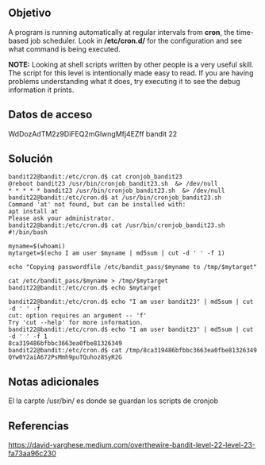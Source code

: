 ## Objetivo
A program is running automatically at regular intervals from **cron**, the time-based job scheduler. Look in **/etc/cron.d/** for the configuration and see what command is being executed.

**NOTE:** Looking at shell scripts written by other people is a very useful skill. The script for this level is intentionally made easy to read. If you are having problems understanding what it does, try executing it to see the debug information it prints.
## Datos de acceso
WdDozAdTM2z9DiFEQ2mGlwngMfj4EZff
bandit 22
## Solución
```
bandit22@bandit:/etc/cron.d$ cat cronjob_bandit23
@reboot bandit23 /usr/bin/cronjob_bandit23.sh  &> /dev/null
* * * * * bandit23 /usr/bin/cronjob_bandit23.sh  &> /dev/null
bandit22@bandit:/etc/cron.d$ at /usr/bin/cronjob_bandit23.sh
Command 'at' not found, but can be installed with:
apt install at
Please ask your administrator.
bandit22@bandit:/etc/cron.d$ cat /usr/bin/cronjob_bandit23.sh
#!/bin/bash

myname=$(whoami)
mytarget=$(echo I am user $myname | md5sum | cut -d ' ' -f 1)

echo "Copying passwordfile /etc/bandit_pass/$myname to /tmp/$mytarget"

cat /etc/bandit_pass/$myname > /tmp/$mytarget
bandit22@bandit:/etc/cron.d$ echo $mytarget

bandit22@bandit:/etc/cron.d$ echo "I am user bandit23" | md5sum | cut -d ' ' -f 
cut: option requires an argument -- 'f'
Try 'cut --help' for more information.
bandit22@bandit:/etc/cron.d$ echo "I am user bandit23" | md5sum | cut -d ' ' -f 1
8ca319486bfbbc3663ea0fbe81326349
bandit22@bandit:/etc/cron.d$ cat /tmp/8ca319486bfbbc3663ea0fbe81326349
QYw0Y2aiA672PsMmh9puTQuhoz8SyR2G

```
## Notas adicionales
El la carpte /usr/bin/ es donde se guardan los scripts de cronjob

## Referencias
https://david-varghese.medium.com/overthewire-bandit-level-22-level-23-fa73aa96c230